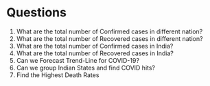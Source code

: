 # Questions

1. What are the total number of Confirmed cases in different nation?
2. What are the total number of Recovered cases in different nation?
3. What are the total number of Confirmed cases in India?
4. What are the total number of Recovered cases in India?
5. Can we Forecast Trend-Line for COVID-19?
6. Can we group Indian States and find COVID hits?
7. Find the Highest Death Rates